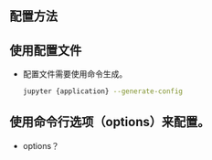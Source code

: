 ## 配置方法

## 使用配置文件

- 配置文件需要使用命令生成。

  ```bash
  jupyter {application} --generate-config
  ```

## 使用命令行选项（options）来配置。

- options？





